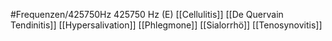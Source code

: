 #Frequenzen/425750Hz
425750 Hz (E)
[[Cellulitis]]
[[De Quervain Tendinitis]]
[[Hypersalivation]]
[[Phlegmone]]
[[Sialorrhö]]
[[Tenosynovitis]]